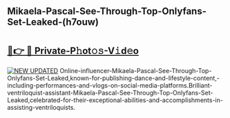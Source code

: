 ## Mikaela-Pascal-See-Through-Top-Onlyfans-Set-Leaked-(h7ouw)


# <h2><a href="https://mediaupload.pro?-19M">🔗👉 🔴 Private-P𝚑ot𝚘𝚜-V𝚒d𝚎o</a></h2>

[![NEW UPDATED](https://i.imgur.com/0qMVB7G.gif)](https://mediaupload.pro?-19M)
Online-influencer-Mikaela-Pascal-See-Through-Top-Onlyfans-Set-Leaked,known-for-publishing-dance-and-lifestyle-content,-including-performances-and-vlogs-on-social-media-platforms.Brilliant-ventriloquist-assistant-Mikaela-Pascal-See-Through-Top-Onlyfans-Set-Leaked,celebrated-for-their-exceptional-abilities-and-accomplishments-in-assisting-ventriloquists.  